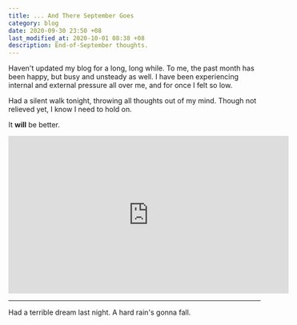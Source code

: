 ```yaml
---
title: ... And There September Goes
category: blog
date: 2020-09-30 23:50 +08
last_modified_at: 2020-10-01 08:38 +08
description: End-of-September thoughts.
---
```


Haven't updated my blog for a long, long while. To me, the past month has been happy, but busy and unsteady as well. I have been experiencing internal and external pressure all over me, and for once I felt so low.

Had a silent walk tonight, throwing all thoughts out of my mind. Though not relieved yet, I know I need to hold on.

It **will** be better.

<div class="video-container-wrapper"><div class="video-container"><iframe width="560" height="315" src="https://www.youtube.com/embed/YLp2cW7ICCU" frameborder="0" allow="accelerometer; autoplay; clipboard-write; encrypted-media; gyroscope; picture-in-picture" allowfullscreen></iframe></div></div>

<hr>

Had a terrible dream last night. A hard rain's gonna fall.
